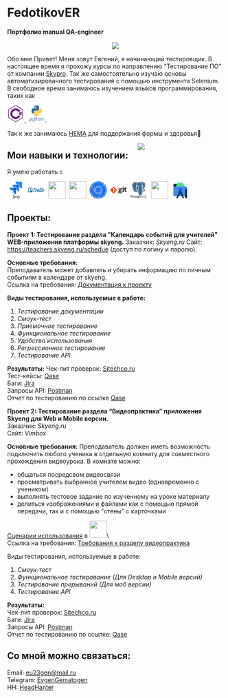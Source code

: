# FedotikovER
**Портфолио manual QA-engineer** 

<div id="header" align="center">
  <img src="https://media.giphy.com/media/8wsIfzghzPjMmjngPW/giphy.gif" width="200" align="center"/>
</div>

Обо мне
  Привет! Меня зовут Евгений, я начинающий тестировщик. В настоящее время я прохожу курсы по направлению "Тестирование ПО" от компании [Skypro](https://sky.pro/courses/programming/qa-engineer). Так же самостоятельно изучаю основы автоматизированного тестирования с помощью инструмента Selenium. В свободное время занимаюсь изучением языков программирования, таких как <div>
    <img src="https://github.com/devicons/devicon/blob/master/icons/csharp/csharp-line.svg" title="C#" alt="C#" width="40" height="40"/>,
    <img src="https://github.com/devicons/devicon/blob/master/icons/python/python-original-wordmark.svg" title="Python" alt="Python" width="40" height="40"/>.
  </div>
  
  Так к же занимаюсь [HEMA](https://nn-hema-fencing-ekb.ru/) для поддержания формы и здоровья🤺 <div>
  <img src="https://media.giphy.com/media/v1.Y2lkPTc5MGI3NjExZzNtZHNoeTE1b2Q3eXJoeGo2MHB6MG1sMnpqeTRtbmU2ZDdlbWhuZSZlcD12MV9pbnRlcm5hbF9naWZfYnlfaWQmY3Q9Zw/AiERKpGcwARAMZNxQe/giphy.gif" width="200" align="right"/>
  </div>

## Мои навыки и технологии:
Я умею работать с &nbsp;
<div>
  <img src="https://github.com/devicons/devicon/blob/master/icons/jira/jira-original-wordmark.svg" width="40" height="40"/>&nbsp;
  <img src="https://github.com/devicons/devicon/blob/master/icons/trello/trello-plain-wordmark.svg" width="40" height="40"/>&nbsp;
  <img src="https://avatars.githubusercontent.com/u/47823040?v=4" width="40" height="40"/>&nbsp;
  <img src="https://logo-base.com/logo/miro_logo.svg" width="40" height="40"/>&nbsp;
  <img src="https://github.com/ChromeDevTools/devtools-logo/blob/master/logos/png/devtools-circle-128.png" width="40" height="40"/>&nbsp;
  <img src="https://github.com/devicons/devicon/blob/master/icons/git/git-original-wordmark.svg" width="40" height="40"/>&nbsp;
  <img src="https://github.com/devicons/devicon/blob/master/icons/postgresql/postgresql-original-wordmark.svg" width="40" height="40"/>&nbsp;
  <img src="https://github.com/gilbarbara/logos/blob/main/logos/swagger.svg" width="40" height="40"/>&nbsp; 
  <img src="https://github.com/devicons/devicon/blob/master/icons/androidstudio/androidstudio-original.svg" width="40" height="40"/>&nbsp;
</div>


## Проекты:
**Проект 1: Тестирование раздела "Календарь событий для учителей" WEB-приложения платформы skyeng.**
Заказчик: *Skyeng.ru*
Сайт: https://teachers.skyeng.ru/schedue (доступ по логину и паролю).

**Основные требования:**\
Преподаватель может добавлять и убирать информацию по личным событиям в календаре от skyeng.\
Ссылка на требования: [Документация к проекту](https://drive.google.com/file/d/1O5qZ84O8_Lhv3SD9QnS6VhLRt-JSfSzh/view?usp=drive_link)

**Виды тестирования, используемые в работе:**
1. *Тестирование документации*
2. *Смоук-тест*
3. *Приемочное тестирование*
4. *Функциональное тестирование*
5. *Удобства использования*
6. *Регрессионное тестирование*
7. *Тестирование API*

**Результаты:**
Чек-лит проверок: [Sitechco.ru](https://drive.google.com/file/d/1AMD493gjDeq_DbCWLNuqIHPwiY6pw9AH/view?usp=drive_link)  
Тест-кейсы: [Qase](https://app.qase.io/project/CW?view=1&suite=1&case=3)  
Баги: [Jira](https://docs.google.com/document/d/1owocqInqKL1MQD82bFDzWc6C__wzMqQs/edit?usp=drive_link&ouid=117107343559633370026&rtpof=true&sd=true)  
Запросы API: [Postman](https://drive.google.com/file/d/1bKN565mD_KjWsBVJ1KfK4UqhMSyvIcBl/view?usp=drive_link)  
Отчет по тестированию по ссылке [Qase](https://drive.google.com/file/d/1I6OhG8JXEwDEGJnc_tm0BAApfPpPB63V/view?usp=drive_link)  

**Проект 2: Тестирование раздела “Видеопрактика” приложения Skyeng для Web и Mobile версии.**\
Заказчик: *Skyeng.ru*  
Сайт: *Vimbox*

**Основные требования:**
Преподаватель должен иметь возможность подключить любого ученика в отдельную комнату для совместного прохождения видеоурока.
В комнате можно:
- общаться посредсвом видеосвязи
- просматривать выбранное учителем видео (одновременно с учеником)
- выполнять тестовое задание по изученному на уроке материалу
- делиться изображениями и файлами как с помощью прямой передачи, так и с помощью "стены" с карточками
 
[Сценарии использования](https://drive.google.com/file/d/1WpMK5otT39l1YGqYoPlmddiqKuES_knh/view?usp=drive_link) в <img src="https://logo-base.com/logo/miro_logo.svg" width="40" height="40"/>\  
Ссылка на требования:  [Требования к разделу видеопрактика](https://drive.google.com/file/d/1QtrHXECSsUr4oaSNSqhPdtHPn1DytGCV/view?usp=drive_link) 

Виды тестирования, используемые в работе:
1. *Смоук-тест*
2. *Функциональное тестирование (Для Desktop и Mobile версий)*
3. *Тестирование прерываний (Для моб версии)*
4. *Тестирование API*

**Результаты:**  
Чек-лит проверок: [Sitechco.ru](https://drive.google.com/file/d/1KsyMD7EbpoydZzryzfSMwyUxO5XuB6je/view?usp=drive_link)  
Баги: [Jira](https://docs.google.com/document/d/1EA_zSDc_DNVorJ1fYGFVyv1_PeSf_Plm/edit?usp=drive_link&ouid=117107343559633370026&rtpof=true&sd=true)  
Запросы API: [Postman](https://drive.google.com/file/d/1JQmhQNPSLEOfzyX5Cdibl5Uwkp6qf8UJ/view?usp=drive_link)  
Отчет по тестированию по ссылке: [Qase](https://drive.google.com/file/d/1nii2ZI8zZx19HuXHNoofnu2uiCRwz6E2/view?usp=drive_link)  

## Со мной можно связаться:
Email: eu23gen@mail.ru  
Telegram: [EvgenGematogen](https://t.me/EvgenGematogen)  
HH: [HeadHanter](https://ekaterinburg.hh.ru/resume/68852f1bff05f5f9290039ed1f715065387156)
